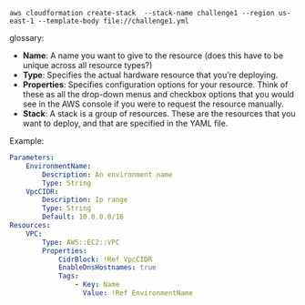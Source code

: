 
```
aws cloudformation create-stack  --stack-name challenge1 --region us-east-1 --template-body file://challenge1.yml
```

glossary:

-   **Name**: A name you want to give to the resource (does this have to be unique across all resource types?)  
-   **Type**: Specifies the actual hardware resource that you’re deploying.  
-   **Properties**: Specifies configuration options for your resource. Think of these as all the drop-down menus and checkbox options that you would see in the AWS console if you were to request the resource manually.  
-   **Stack**: A stack is a group of resources. These are the resources that you want to deploy, and that are specified in the YAML file.

Example:

```yml
Parameters:
	EnvironmentName:
		Description: An environment name
		Type: String
	VpcCIDR:
		Description: Ip range
		Type: String
		Default: 10.0.0.0/16
Resources:
	VPC:
		Type: AWS::EC2::VPC
		Properties:
			CidrBlock: !Ref VpcCIDR
			EnableDnsHostnames: true
			Tags:
				- Key: Name
				  Value: !Ref EnvironmentName
```